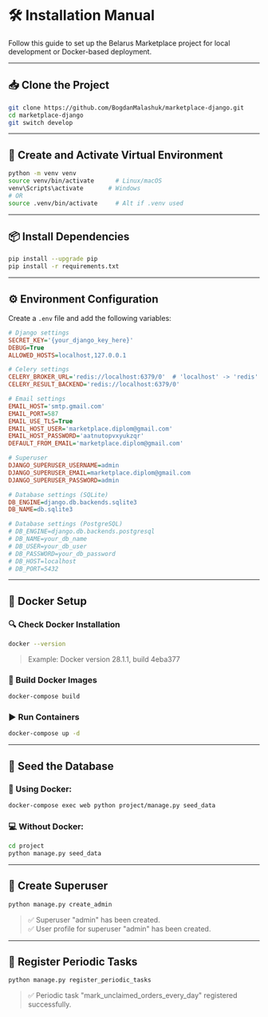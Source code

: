 # 🛠️ Installation Manual

Follow this guide to set up the Belarus Marketplace project for local development or Docker-based deployment.

---

## 📥 Clone the Project

```bash
git clone https://github.com/BogdanMalashuk/marketplace-django.git
cd marketplace-django
git switch develop
```

---

## 🧪 Create and Activate Virtual Environment

```bash
python -m venv venv
source venv/bin/activate      # Linux/macOS
venv\Scripts\activate       # Windows
# OR
source .venv/bin/activate     # Alt if .venv used
```

---

## 📦 Install Dependencies

```bash
pip install --upgrade pip
pip install -r requirements.txt
```

---

## ⚙️ Environment Configuration

Create a `.env` file and add the following variables:

```ini
# Django settings
SECRET_KEY='{your_django_key_here}'
DEBUG=True
ALLOWED_HOSTS=localhost,127.0.0.1

# Celery settings
CELERY_BROKER_URL='redis://localhost:6379/0'  # 'localhost' -> 'redis' for Docker usage
CELERY_RESULT_BACKEND='redis://localhost:6379/0'

# Email settings
EMAIL_HOST='smtp.gmail.com'
EMAIL_PORT=587
EMAIL_USE_TLS=True
EMAIL_HOST_USER='marketplace.diplom@gmail.com'
EMAIL_HOST_PASSWORD='aatnutopvxyukzqr'
DEFAULT_FROM_EMAIL='marketplace.diplom@gmail.com'

# Superuser
DJANGO_SUPERUSER_USERNAME=admin
DJANGO_SUPERUSER_EMAIL=marketplace.diplom@gmail.com
DJANGO_SUPERUSER_PASSWORD=admin

# Database settings (SQLite)
DB_ENGINE=django.db.backends.sqlite3
DB_NAME=db.sqlite3

# Database settings (PostgreSQL)
# DB_ENGINE=django.db.backends.postgresql
# DB_NAME=your_db_name
# DB_USER=your_db_user
# DB_PASSWORD=your_db_password
# DB_HOST=localhost
# DB_PORT=5432
```

---

## 🐳 Docker Setup

### 🔍 Check Docker Installation

```bash
docker --version
```

> Example: Docker version 28.1.1, build 4eba377

### 🧱 Build Docker Images

```bash
docker-compose build
```

### ▶️ Run Containers

```bash
docker-compose up -d
```

---

## 🧪 Seed the Database

### 🐳 Using Docker:

```bash
docker-compose exec web python project/manage.py seed_data
```

### 💻 Without Docker:

```bash
cd project
python manage.py seed_data
```

---

## 👤 Create Superuser

```bash
python manage.py create_admin
```

> ✅ Superuser "admin" has been created.  
> ✅ User profile for superuser "admin" has been created.

---

## 🔁 Register Periodic Tasks

```bash
python manage.py register_periodic_tasks
```

> ✅ Periodic task "mark_unclaimed_orders_every_day" registered successfully.